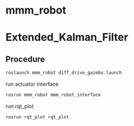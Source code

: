 # mmm_robot
# Extended_Kalman_Filter
## Procedure
```bash
roslaunch mmm_robot diff_drive_gazebo.launch 
```
run actuator interface
```bash
rosrun mmm_robot mmm_robot_interface 
```
run rqt_plot
```bash
rosrun rqt_plot rqt_plot
```
